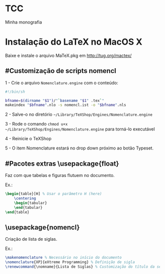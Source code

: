 TCC
===

Minha monografia

# Instalação do LaTeX no MacOS X
Baixe e instale o arquivo MaTeX.pkg em http://tug.org/mactex/

#Customização de scripts
nomencl
-------

1 - Crie o arquivo `Nomenclature.engine` com o conteúdo:
```bash
#!/bin/sh

bfname=$(dirname "$1")/"`basename "$1" .tex`"
makeindex "$bfname".nlo -s nomencl.ist -o "$bfname".nls
```

2 - Salve-o no diretório `~/Library/TeXShop/Engines/Nomenclature.engine`

3 - Rode o comando `chmod u+x ~/Library/TeXShop/Engines/Nomenclature.engine` para torná-lo executável

4 - Reinicie o TeXShop

5 - O item Nomenclature estará no drop down próximo ao botão Typeset.

#Pacotes extras
\usepackage{float}
------------------
Faz com que tabelas e figuras flutuem no documento.

Ex.:
```LaTeX
\begin{table}[H] % Usar o parâmetro H (here)
	\centering
	\begin{tabular}
	\end{tabular}
\end{table}
```
\usepackage{nomencl}
--------------------
Criação de lista de siglas.

Ex.:
```LaTeX
\makenomenclature % Necessário no início do documento
\nomenclature{XP}{eXtreme Programming} % Definição de sigla
\renewcommand{\nomname}{Lista de Siglas} % Customização do título da sessão de siglas
```
